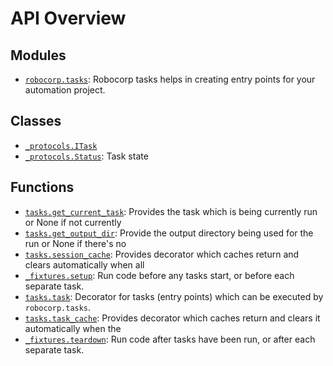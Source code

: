 <!-- markdownlint-disable -->

# API Overview

## Modules

- [`robocorp.tasks`](./robocorp.tasks.md#module-robocorptasks): Robocorp tasks helps in creating entry points for your automation project.

## Classes

- [`_protocols.ITask`](./robocorp.tasks._protocols.md#class-itask)
- [`_protocols.Status`](./robocorp.tasks._protocols.md#class-status): Task state

## Functions

- [`tasks.get_current_task`](./robocorp.tasks.md#function-get_current_task): Provides the task which is being currently run or None if not currently
- [`tasks.get_output_dir`](./robocorp.tasks.md#function-get_output_dir): Provide the output directory being used for the run or None if there's no
- [`tasks.session_cache`](./robocorp.tasks.md#function-session_cache): Provides decorator which caches return and clears automatically when all
- [`_fixtures.setup`](./robocorp.tasks._fixtures.md#function-setup): Run code before any tasks start, or before each separate task.
- [`tasks.task`](./robocorp.tasks.md#function-task): Decorator for tasks (entry points) which can be executed by `robocorp.tasks`.
- [`tasks.task_cache`](./robocorp.tasks.md#function-task_cache): Provides decorator which caches return and clears it automatically when the
- [`_fixtures.teardown`](./robocorp.tasks._fixtures.md#function-teardown): Run code after tasks have been run, or after each separate task.
